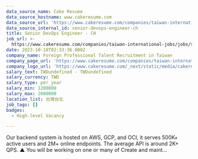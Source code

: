 ```yaml
---
data_source_name: Cake Resume
data_source_hostname: www.cakeresume.com
data_source_url: 'https://www.cakeresume.com/companies/taiwan-international-jobs/jobs'
data_source_internal_id: senior-devops-engineer-ch
title: Senior DevOps Engineer - CH
job_url: >-
  https://www.cakeresume.com/companies/taiwan-international-jobs/jobs/senior-devops-engineer-ch
date: 2023-10-18T02:33:36.000Z
company_name: Foreign Professional Talent Recruitment in Taiwan
company_page_url: 'https://www.cakeresume.com/companies/taiwan-international-jobs'
company_logo_url: 'https://www.cakeresume.com/_next/static/media/cakeresume.e1c03867.svg'
salary_text: TWDundefined - TWDundefined
salary_currency: TWD
salary_type: per_year
salary_min: 1200000
salary_max: 2000000
location_list: 台灣台北
job_tags: []
badges:
  - High-level Vacancy

---
```


Our backend system is hosted on AWS, GCP, and OCI, it serves 500K+ active users and 2M+ online endpoints. The average API is around 2K+ QPS. ▲ You will be working on one or many of Create and maint...